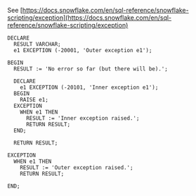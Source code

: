 See [https://docs.snowflake.com/en/sql-reference/snowflake-scripting/exception](https://docs.snowflake.com/en/sql-reference/snowflake-scripting/exception)
```
DECLARE
  RESULT VARCHAR;
  e1 EXCEPTION (-20001, 'Outer exception e1');

BEGIN
  RESULT := 'No error so far (but there will be).';

  DECLARE
    e1 EXCEPTION (-20101, 'Inner exception e1');
  BEGIN
    RAISE e1;
  EXCEPTION
    WHEN e1 THEN
      RESULT := 'Inner exception raised.';
      RETURN RESULT;
  END;

  RETURN RESULT;

EXCEPTION
  WHEN e1 THEN
    RESULT := 'Outer exception raised.';
    RETURN RESULT;

END;
```
